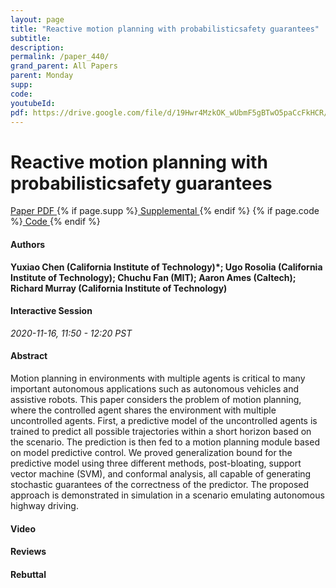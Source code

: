 ```yaml
---
layout: page
title: "Reactive motion planning with probabilisticsafety guarantees"
subtitle: 
description:
permalink: /paper_440/
grand_parent: All Papers
parent: Monday
supp: 
code: 
youtubeId: 
pdf: https://drive.google.com/file/d/19Hwr4MzkOK_wUbmF5gBTwO5paCcFkHCR/view
---
```


# Reactive motion planning with probabilisticsafety guarantees

<a href="https://drive.google.com/file/d/19Hwr4MzkOK_wUbmF5gBTwO5paCcFkHCR/view" target="_blank" rel="noopener noreferrer" class="btn btn-blue"><i class="fa fa-file-text-o" aria-hidden="true"></i> Paper PDF </a> {% if page.supp %}<a href="" target="_blank" rel="noopener noreferrer" class="btn btn-green"><i class="fa fa-file-text-o" aria-hidden="true"></i> Supplemental </a>{% endif %} {% if page.code %}<a href="" target="_blank" rel="noopener noreferrer" class="btn btn-green"><i class="fa fa-github" aria-hidden="true"></i> Code </a>{% endif %} 

#### Authors
**Yuxiao Chen (California Institute of Technology)*; Ugo Rosolia (California Institute of Technology); Chuchu Fan (MIT); Aaron Ames (Caltech); Richard Murray (California Institute of Technology)**

#### Interactive Session
*2020-11-16, 11:50 - 12:20 PST*

#### Abstract
Motion planning in environments with multiple agents is critical to many important autonomous applications such as autonomous vehicles and assistive robots. This paper considers the problem of motion planning, where the controlled agent shares the environment with multiple uncontrolled agents. First, a predictive model of the uncontrolled agents is trained to predict all possible trajectories within a short horizon based on the scenario. The prediction is then fed to a motion planning module based on model predictive control. We proved generalization bound for the predictive model using three different methods, post-bloating, support vector machine (SVM), and conformal analysis, all capable of generating stochastic guarantees of the correctness of the predictor. The proposed approach is demonstrated in simulation in a scenario emulating autonomous highway driving.

#### Video 

#### Reviews

#### Rebuttal

